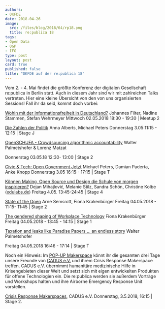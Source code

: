 ```yaml
---
authors: 
- OKFDE
date: 2018-04-26
image:
  src: /files/blog/2018/04/rp18.png
  title: re:publica 18
tags:
- Open Data
- OGP
- IFG
type: post
layout: post
card: true
published: false
title: "OKFDE auf der re:publica 18" 
---
```


Vom 2. - 4. Mai findet die größte Konferenz der digitalen Gesellschaft re:publica in Berlin statt. Auch in diesem Jahr sind wir mit zahlreichen Talks vertreten. Hier eine kleine Übersicht von den von uns organisierten Sessions! Fall ihr da seid, kommt doch vorbei: 

[Wohin mit der Informationsfreiheit in Deutschland?](https://18.re-publica.com/de/session/wohin-informationsfreiheit-deutschland) Johannes Filter, Nadine Stammen, Stefan Wehrmeyer Mittwoch 02.05.2018 18:30 - 19:30 | Meetup 2

[Die Zahlen der Politik](https://18.re-publica.com/en/session/zahlen-politik) Anna Alberts, Michael Peters Donnerstag 3.05 11:15 - 12:15 | Stage J

[OpenSCHUFA - Crowdsourcing algorithmic accountability](https://18.re-publica.com/en/session/openschufa-crowdsourcing-algorithmic-accountability) Walter Palmetshofer & Lorenz Matzat 

Donnerstag 03.05.18 12:30- 13:00 | Stage 2

[Civic & Tech: Open Government Jetzt](https://18.re-publica.com/en/session/civic-tech-open-government-jetzt) Michael Peters, Damian Paderta, Anke Knopp	Donnerstag 3.05 16:15 - 17:15 | Stage T  

[Können Making, Open Source und Design die Schule von morgen inspirieren?](https://18.re-publica.com/en/session/konnen-making-open-source-design-schule-morgen-inspirieren) Dejan Mihajlović, Melanie Stilz, Sandra Schön, Christine Kolbe ([edulabs.de](https://edulabs.de/)) Freitag 4.05. 13:45-24:45 | Stage 4

[State of the Open](https://18.re-publica.com/de/session/state-open-1) Arne Semsrott, Fiona Krakenbürger Freitag 04.05.2018 - 11:15- 11:45 | Stage 2

[The gendered shaping of Workplace Technology](https://18.re-publica.com/en/session/gendered-shaping-workplace-technology) Fiona Krakenbürger Freitag 04.05.2018 - 13:45 - 14:15 | Stage 1

[Taxation and leaks like Paradise Papers ... an endless story](https://18.re-publica.com/en/session/taxation-leaks-paradise-papers-endless-story) Walter Palmetshofer 

Freitag 04.05.2018  16:46 - 17:14 | Stage T

Noch ein Hinweis: Im [POP-UP Makerspace](https://re-publica.com/en/news/gig-republica-2018-we-what-we-create-together) könnt ihr die gesamten drei Tage unsere Freunde von [CADUS e.V.](https://www.cadus.org/en/) und ihrem Crisis Response Makerspace treffen. CADUS e.V. übernimmt humanitäre medizinische Hilfe in Krisengebieten dieser Welt und setzt sich mit eigen entwickelten Produkten für offene Technologien ein. Die re:publica werden sie außerdem Vorträge und Workshops halten und ihre Airborne Emergency Response Unit vorstellen.

[Crisis Response Makerspaces](https://18.re-publica.com/de/session/crisis-response-makerspaces), CADUS e.V. Donnerstag, 3.5.2018, 16:15 | Stage 2. 
